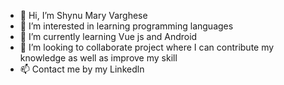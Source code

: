 - 👋 Hi, I’m Shynu Mary Varghese
- 👀 I’m interested in learning programming languages
- 🌱 I’m currently learning Vue js and Android
- 💞️ I’m looking to collaborate project where I can contribute my knowledge as well as improve my skill
- 📫 Contact me by my Linkedln 

<!---
estrelabrilante/estrelabrilante is a ✨ special ✨ repository because its `README.md` (this file) appears on your GitHub profile.
You can click the Preview link to take a look at your changes.
--->

